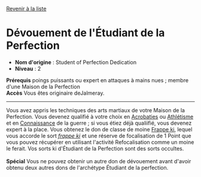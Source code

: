 [Revenir à la liste](list.md)

# Dévouement de l'Étudiant de la Perfection

 * **Nom d'origine** : Student of Perfection Dedication
 * **Niveau** : 2


<p><span id="ctl00_MainContent_DetailedOutput"><strong>Prérequis</strong> poings puissants ou expert en attaques à mains nues ; membre d'une Maison de la Perfection<br><strong>Accès</strong> Vous êtes originaire deJalmeray.<br></span></p>
<hr>
<p>Vous avez appris les techniques des arts martiaux de votre Maison de la Perfection. Vous devenez qualifié à votre choix en <a href="https://2e.aonprd.com/Skills.aspx?ID=1">Acrobaties</a> ou <a href="https://2e.aonprd.com/Skills.aspx?ID=3">Athlétisme</a> et en <a href="https://2e.aonprd.com/Skills.aspx?ID=8">Connaissance</a> de la guerre ; si vous étiez déjà qualiifié, vous devenez expert à la place. Vous obtenez le don de classe de moine <a href="https://2e.aonprd.com/Feats.aspx?ID=433">Frappe ki</a>, lequel vous accorde le sort <a href="https://2e.aonprd.com/Spells.aspx?ID=486"><em>frappe ki</em></a> et une réserve de focalisation de 1 Point que vous pouvez récupérer en utilisant l'activité Refocalisation comme un moine le ferait. Vos sorts ki d'Étudiant de la Perfection sont des sorts occultes.<br><br><strong>Spécial</strong> Vous ne pouvez obtenir un autre don de dévouement avant d'avoir obtenu deux autres dons de l'archétype Étudiant de la perfection.&nbsp;</p>